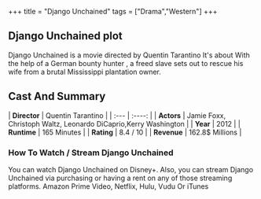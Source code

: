 +++
title = "Django Unchained"
tags = ["Drama","Western"]
+++
## Django Unchained plot
Django Unchained is a movie directed by Quentin Tarantino It's about With the help of a German bounty hunter , a freed slave sets out to rescue his wife from a brutal Mississippi plantation owner.
## Cast And Summary
| **Director**      | Quentin Tarantino |
    | :---        |    :----:   |
    |  **Actors** | Jamie Foxx, Christoph Waltz, Leonardo DiCaprio,Kerry Washington |
    | **Year**   | 2012    |
    |  **Runtime** | 165 Minutes |
    |  **Rating** | 8.4 / 10 | 
    |  **Revenue** | 162.8$ Millions |
### How To Watch / Stream Django Unchained
You can watch Django Unchained on Disney+.
Also, you can stream Django Unchained via purchasing or having a rent on any of those streaming platforms.
Amazon Prime Video, Netflix, Hulu, Vudu Or iTunes